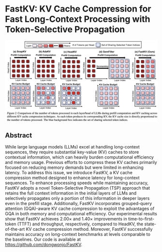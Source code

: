 # FastKV: KV Cache Compression for Fast Long-Context Processing with Token-Selective Propagation

<p align="center">
<img src="fig2.png" width="600" title="blank">
</p>

## Abstract

While large language models (LLMs) excel at handling long-context sequences,
they require substantial key-value (KV) caches to store contextual information,
which can heavily burden computational efficiency and memory usage. Previous
efforts to compress these KV caches primarily focused on reducing memory
demands but were limited in enhancing latency. To address this issue, we
introduce FastKV, a KV cache compression method designed to enhance latency for
long-context sequences. To enhance processing speeds while maintaining
accuracy, FastKV adopts a novel Token-Selective Propagation (TSP) approach that
retains the full context information in the initial layers of LLMs and
selectively propagates only a portion of this information in deeper layers even
in the prefill stage. Additionally, FastKV incorporates grouped-query attention
(GQA)-aware KV cache compression to exploit the advantages of GQA in both
memory and computational efficiency. Our experimental results show that FastKV
achieves 2.00$\times$ and 1.40$\times$ improvements in time-to-first-token
(TTFT) and throughput, respectively, compared to HeadKV, the state-of-the-art
KV cache compression method. Moreover, FastKV successfully maintains accuracy
on long-context benchmarks at levels comparable to the baselines. Our code is
available at https://github.com/dongwonjo/FastKV.

